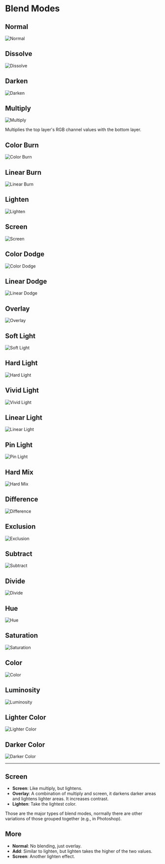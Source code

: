 # Blend Modes

## Normal

![Normal](assets/blend-mode-normal.png)

## Dissolve

![Dissolve](assets/blend-mode-dissolve.png)

## Darken

![Darken](assets/blend-mode-darken.png)

## Multiply

![Multiply](assets/blend-mode-multiply.png)

Multiplies the top layer's RGB channel values with the bottom layer.

## Color Burn

![Color Burn](assets/blend-mode-color-burn.png)

## Linear Burn

![Linear Burn](assets/blend-mode-linear-burn.png)

## Lighten

![Lighten](assets/blend-mode-lighten.png)

## Screen

![Screen](assets/blend-mode-screen.png)

## Color Dodge

![Color Dodge](assets/blend-mode-color-dodge.png)

## Linear Dodge

![Linear Dodge](assets/blend-mode-linear-dodge.png)

## Overlay

![Overlay](assets/blend-mode-overlay.png)

## Soft Light

![Soft Light](assets/blend-mode-soft-light.png)

## Hard Light

![Hard Light](assets/blend-mode-hard-light.png)

## Vivid Light

![Vivid Light](assets/blend-mode-vivid-light.png)

## Linear Light

![Linear Light](assets/blend-mode-linear-light.png)

## Pin Light

![Pin Light](assets/blend-mode-pin-light.png)

## Hard Mix

![Hard Mix](assets/blend-mode-hard-mix.png)

## Difference

![Difference](assets/blend-mode-difference.png)

## Exclusion

![Exclusion](assets/blend-mode-exclusion.png)

## Subtract

![Subtract](assets/blend-mode-subtract.png)

## Divide

![Divide](assets/blend-mode-divide.png)

## Hue

![Hue](assets/blend-mode-hue.png)

## Saturation

![Saturation](assets/blend-mode-saturation.png)

## Color

![Color](assets/blend-mode-color.png)

## Luminosity

![Luminosity](assets/blend-mode-luminosity.png)

## Lighter Color

![Lighter Color](assets/blend-mode-lighter-color.png)

## Darker Color

![Darker Color](assets/blend-mode-darker-color.png)

* * *

## Screen



- **Screen**: Like multiply, but lightens.
- **Overlay**: A combination of multiply and screen, it darkens darker areas and lightens lighter areas. It increases contrast.
- **Lighten**: Take the lightest color.

Those are the major types of blend modes, normally there are other variations of those grouped together (e.g., in Photoshop).

## More

- **Normal**: No blending, just overlay.
- **Add**: Similar to lighten, but lighten takes the higher of the two values.
- **Screen**: Another lighten effect.
